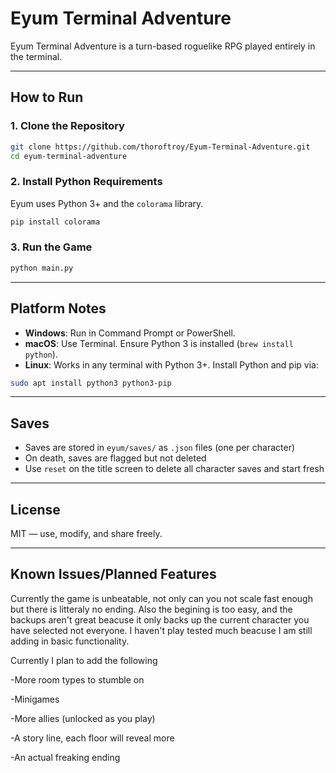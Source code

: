 # Eyum Terminal Adventure

Eyum Terminal Adventure is a turn-based roguelike RPG played entirely in the terminal.

---

## How to Run

### 1. Clone the Repository

```bash
git clone https://github.com/thoroftroy/Eyum-Terminal-Adventure.git
cd eyum-terminal-adventure
```

### 2. Install Python Requirements

Eyum uses Python 3+ and the `colorama` library.

```bash
pip install colorama
```

### 3. Run the Game

```bash
python main.py
```

---

## Platform Notes

- **Windows**: Run in Command Prompt or PowerShell.
- **macOS**: Use Terminal. Ensure Python 3 is installed (`brew install python`).
- **Linux**: Works in any terminal with Python 3+. Install Python and pip via:

```bash
sudo apt install python3 python3-pip
```

---

## Saves

- Saves are stored in `eyum/saves/` as `.json` files (one per character)
- On death, saves are flagged but not deleted
- Use `reset` on the title screen to delete all character saves and start fresh

---

## License

MIT — use, modify, and share freely.

---

## Known Issues/Planned Features
Currently the game is unbeatable, not only can you not scale fast enough but there is litteraly no ending. Also the begining is too easy, and the backups aren't great beacuse it only backs up the current character you have selected not everyone. I haven't play tested much beacuse I am still adding in basic functionality. 

Currently I plan to add the following

 -More room types to stumble on
 
 -Minigames
 
 -More allies (unlocked as you play)
 
 -A story line, each floor will reveal more
 
 -An actual freaking ending
 
